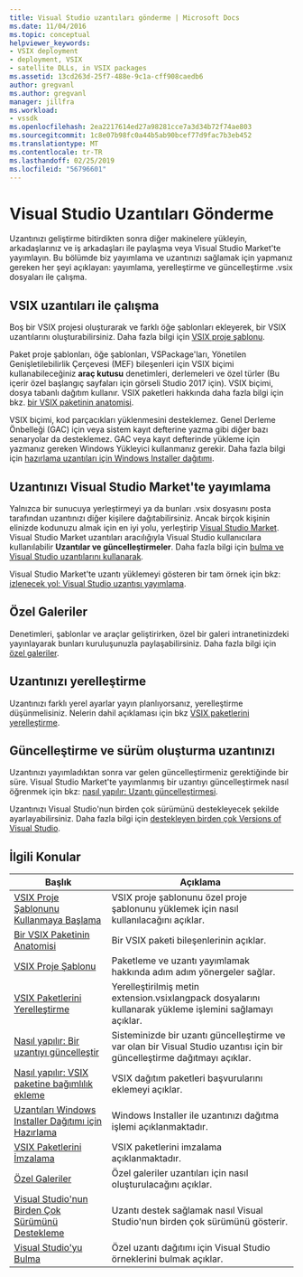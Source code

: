 ```yaml
---
title: Visual Studio uzantıları gönderme | Microsoft Docs
ms.date: 11/04/2016
ms.topic: conceptual
helpviewer_keywords:
- VSIX deployment
- deployment, VSIX
- satellite DLLs, in VSIX packages
ms.assetid: 13cd263d-25f7-488e-9c1a-cff908caedb6
author: gregvanl
ms.author: gregvanl
manager: jillfra
ms.workload:
- vssdk
ms.openlocfilehash: 2ea2217614ed27a98281cce7a3d34b72f74ae803
ms.sourcegitcommit: 1c8e07b98fc0a44b5ab90bcef77d9fac7b3eb452
ms.translationtype: MT
ms.contentlocale: tr-TR
ms.lasthandoff: 02/25/2019
ms.locfileid: "56796601"
---
```

# <a name="shipping-visual-studio-extensions"></a>Visual Studio Uzantıları Gönderme
Uzantınızı geliştirme bitirdikten sonra diğer makinelere yükleyin, arkadaşlarınız ve iş arkadaşları ile paylaşma veya Visual Studio Market'te yayımlayın. Bu bölümde biz yayımlama ve uzantınızı sağlamak için yapmanız gereken her şeyi açıklayan: yayımlama, yerelleştirme ve güncelleştirme .vsix dosyaları ile çalışma.

## <a name="working-with-vsix-extensions"></a>VSIX uzantıları ile çalışma
 Boş bir VSIX projesi oluşturarak ve farklı öğe şablonları ekleyerek, bir VSIX uzantılarını oluşturabilirsiniz. Daha fazla bilgi için [VSIX proje şablonu](../extensibility/vsix-project-template.md).

 Paket proje şablonları, öğe şablonları, VSPackage'ları, Yönetilen Genişletilebilirlik Çerçevesi (MEF) bileşenleri için VSIX biçimi kullanabileceğiniz **araç kutusu** denetimleri, derlemeleri ve özel türler (Bu içerir özel başlangıç sayfaları için görseli Studio 2017 için). VSIX biçimi, dosya tabanlı dağıtım kullanır. VSIX paketleri hakkında daha fazla bilgi için bkz. [bir VSIX paketinin anatomisi](../extensibility/anatomy-of-a-vsix-package.md).

 VSIX biçimi, kod parçacıkları yüklenmesini desteklemez. Genel Derleme Önbelleği (GAC) için veya sistem kayıt defterine yazma gibi diğer bazı senaryolar da desteklemez. GAC veya kayıt defterinde yükleme için yazmanız gereken Windows Yükleyici kullanmanız gerekir. Daha fazla bilgi için [hazırlama uzantıları için Windows Installer dağıtımı](../extensibility/preparing-extensions-for-windows-installer-deployment.md).

## <a name="publishing-your-extension-to-the-visual-studio-marketplace"></a>Uzantınızı Visual Studio Market'te yayımlama
 Yalnızca bir sunucuya yerleştirmeyi ya da bunları .vsix dosyasını posta tarafından uzantınızı diğer kişilere dağıtabilirsiniz. Ancak birçok kişinin elinizde kodunuzu almak için en iyi yolu, yerleştirip [Visual Studio Market](https://marketplace.visualstudio.com/vs). Visual Studio Market uzantıları aracılığıyla Visual Studio kullanıcılara kullanılabilir **Uzantılar ve güncelleştirmeler**. Daha fazla bilgi için [bulma ve Visual Studio uzantılarını kullanarak](../ide/finding-and-using-visual-studio-extensions.md).

 Visual Studio Market'te uzantı yüklemeyi gösteren bir tam örnek için bkz: [izlenecek yol: Visual Studio uzantısı yayımlama](../extensibility/walkthrough-publishing-a-visual-studio-extension.md).

## <a name="private-galleries"></a>Özel Galeriler
 Denetimleri, şablonlar ve araçlar geliştirirken, özel bir galeri intranetinizdeki yayınlayarak bunları kuruluşunuzla paylaşabilirsiniz. Daha fazla bilgi için [özel galeriler](../extensibility/private-galleries.md).

## <a name="localizing-your-extension"></a>Uzantınızı yerelleştirme
 Uzantınızı farklı yerel ayarlar yayın planlıyorsanız, yerelleştirme düşünmelisiniz. Nelerin dahil açıklaması için bkz [VSIX paketlerini yerelleştirme](../extensibility/localizing-vsix-packages.md).

## <a name="updating-and-versioning-your-extension"></a>Güncelleştirme ve sürüm oluşturma uzantınızı
 Uzantınızı yayımladıktan sonra var gelen güncelleştirmeniz gerektiğinde bir süre. Visual Studio Market'te yayımlanmış bir uzantıyı güncelleştirmek nasıl öğrenmek için bkz: [nasıl yapılır: Uzantı güncelleştirmesi](../extensibility/how-to-update-a-visual-studio-extension.md).

 Uzantınızı Visual Studio'nun birden çok sürümünü destekleyecek şekilde ayarlayabilirsiniz. Daha fazla bilgi için [destekleyen birden çok Versions of Visual Studio](../extensibility/supporting-multiple-versions-of-visual-studio.md).

## <a name="related-topics"></a>İlgili Konular

|Başlık|Açıklama|
|-----------|-----------------|
|[VSIX Proje Şablonunu Kullanmaya Başlama](../extensibility/getting-started-with-the-vsix-project-template.md)|VSIX proje şablonunu özel proje şablonunu yüklemek için nasıl kullanılacağını açıklar.|
|[Bir VSIX Paketinin Anatomisi](../extensibility/anatomy-of-a-vsix-package.md)|Bir VSIX paketi bileşenlerinin açıklar.|
|[VSIX Proje Şablonu](../extensibility/vsix-project-template.md)|Paketleme ve uzantı yayımlamak hakkında adım adım yönergeler sağlar.|
|[VSIX Paketlerini Yerelleştirme](../extensibility/localizing-vsix-packages.md)|Yerelleştirilmiş metin extension.vsixlangpack dosyalarını kullanarak yükleme işlemini sağlamayı açıklar.|
|[Nasıl yapılır: Bir uzantıyı güncelleştir](../extensibility/how-to-update-a-visual-studio-extension.md)|Sisteminizde bir uzantı güncelleştirme ve var olan bir Visual Studio uzantısı için bir güncelleştirme dağıtmayı açıklar.|
|[Nasıl yapılır: VSIX paketine bağımlılık ekleme](../extensibility/how-to-add-a-dependency-to-a-vsix-package.md)|VSIX dağıtım paketleri başvurularını eklemeyi açıklar.|
|[Uzantıları Windows Installer Dağıtımı için Hazırlama](../extensibility/preparing-extensions-for-windows-installer-deployment.md)|Windows Installer ile uzantınızı dağıtma işlemi açıklanmaktadır.|
|[VSIX Paketlerini İmzalama](../extensibility/signing-vsix-packages.md)|VSIX paketlerini imzalama açıklanmaktadır.|
|[Özel Galeriler](../extensibility/private-galleries.md)|Özel galeriler uzantıları için nasıl oluşturulacağını açıklar.|
|[Visual Studio'nun Birden Çok Sürümünü Destekleme](../extensibility/supporting-multiple-versions-of-visual-studio.md)|Uzantı destek sağlamak nasıl Visual Studio'nun birden çok sürümünü gösterir.|
|[Visual Studio'yu Bulma](locating-visual-studio.md)|Özel uzantı dağıtımı için Visual Studio örneklerini bulmak açıklar.|
